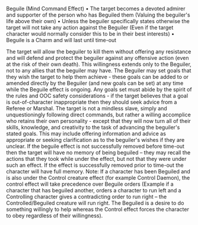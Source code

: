 Beguile (Mind Command Effect) 
• The target becomes a devoted admirer and supporter of the person who has Beguiled them (Valuing the beguiler's life above their own) 
• Unless the beguiler specifically states otherwise the target will not take any action against the Beguiler (Even if the target character would normally consider this to be in their best interests) 
• Beguile is a Charm and will last until time-out

The target will allow the beguiler to kill them without offering any resistance and will defend and protect the beguiler against any offensive action (even at the risk of their own death). This willingness extends only to the Beguiler, not to any allies that the beguiler may have. The Beguiler may set goals that they wish the target to help them achieve - these goals can be added to or amended directly by the Beguiler (and new goals can be set) at any time while the Beguile effect is ongoing. Any goals set must abide by the spirit of the rules and OOC safety considerations - if the target believes that a goal is out-of-character inappropriate then they should seek advice from a Referee or Marshal. The target is not a mindless slave, simply and unquestioningly following direct commands, but rather a willing accomplice who retains their own personality - except that they will now turn all of their skills, knowledge, and creativity to the task of advancing the beguiler's stated goals. This may include offering information and advice as appropriate or seeking clarification as to the beguiler's wishes if they are unclear. If the beguile effect is not successfully removed before time-out then the target will have no memory of being beguiled – they may recall the actions that they took while under the effect, but not that they were under such an effect. If the effect is successfully removed prior to time-out the character will have full memory. Note: If a character has been Beguiled and is also under the Control creature effect (for example Control Daemon), the control effect will take precedence over Beguile orders (Example if a character that has beguiled another, orders a character to run left and a Controlling character gives a contradicting order to run right – the Controlled/Beguiled creature will run right. The Beguiled is a desire to do something willingly to help whereas the Control effect forces the character to obey regardless of their willingness).